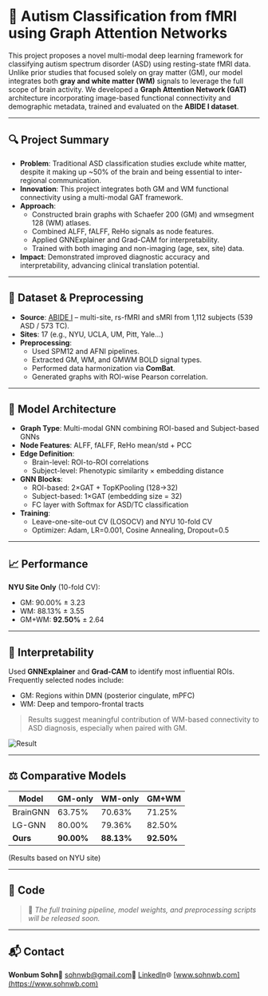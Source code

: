 # 🧠 Autism Classification from fMRI using Graph Attention Networks

This project proposes a novel multi-modal deep learning framework for classifying autism spectrum disorder (ASD) using resting-state fMRI data. Unlike prior studies that focused solely on gray matter (GM), our model integrates both **gray and white matter (WM)** signals to leverage the full scope of brain activity. We developed a **Graph Attention Network (GAT)** architecture incorporating image-based functional connectivity and demographic metadata, trained and evaluated on the **ABIDE I dataset**.

---

## 🔍 Project Summary

- **Problem**: Traditional ASD classification studies exclude white matter, despite it making up ~50% of the brain and being essential to inter-regional communication.
- **Innovation**: This project integrates both GM and WM functional connectivity using a multi-modal GAT framework.
- **Approach**:
  - Constructed brain graphs with Schaefer 200 (GM) and wmsegment 128 (WM) atlases.
  - Combined ALFF, fALFF, ReHo signals as node features.
  - Applied GNNExplainer and Grad-CAM for interpretability.
  - Trained with both imaging and non-imaging (age, sex, site) data.
- **Impact**: Demonstrated improved diagnostic accuracy and interpretability, advancing clinical translation potential.

---

## 🧠 Dataset & Preprocessing

- **Source**: [ABIDE I](http://fcon_1000.projects.nitrc.org/indi/abide/) – multi-site, rs-fMRI and sMRI from 1,112 subjects (539 ASD / 573 TC).
- **Sites**: 17 (e.g., NYU, UCLA, UM, Pitt, Yale...)
- **Preprocessing**:
  - Used SPM12 and AFNI pipelines.
  - Extracted GM, WM, and GMWM BOLD signal types.
  - Performed data harmonization via **ComBat**.
  - Generated graphs with ROI-wise Pearson correlation.

---

## 🔧 Model Architecture

- **Graph Type**: Multi-modal GNN combining ROI-based and Subject-based GNNs
- **Node Features**: ALFF, fALFF, ReHo mean/std + PCC
- **Edge Definition**:
  - Brain-level: ROI-to-ROI correlations
  - Subject-level: Phenotypic similarity × embedding distance
- **GNN Blocks**:
  - ROI-based: 2×GAT + TopKPooling (128→32)
  - Subject-based: 1×GAT (embedding size = 32)
  - FC layer with Softmax for ASD/TC classification
- **Training**:
  - Leave-one-site-out CV (LOSOCV) and NYU 10-fold CV
  - Optimizer: Adam, LR=0.001, Cosine Annealing, Dropout=0.5

---

## 📈 Performance

**NYU Site Only** (10-fold CV):

- GM: 90.00% ± 3.23
- WM: 88.13% ± 3.55
- GM+WM: **92.50%** ± 2.64

---

## 🔁 Interpretability

Used **GNNExplainer** and **Grad-CAM** to identify most influential ROIs. Frequently selected nodes include:

- GM: Regions within DMN (posterior cingulate, mPFC)
- WM: Deep and temporo-frontal tracts

> Results suggest meaningful contribution of WM-based connectivity to ASD diagnosis, especially when paired with GM.

![Result](./Figures/Figure_Result_1.png)

---

## ⚖️ Comparative Models

| Model    | GM-only    | WM-only    | GM+WM      |
| -------- | ---------- | ---------- | ---------- |
| BrainGNN | 63.75%     | 70.63%     | 71.25%     |
| LG-GNN   | 80.00%     | 79.36%     | 82.50%     |
| **Ours** | **90.00%** | **88.13%** | **92.50%** |

(Results based on NYU site)

---

## 🚧 Code

> 🚧 *The full training pipeline, model weights, and preprocessing scripts will be released soon.*

---

## 📬 Contact

**Wonbum Sohn**📧 [sohnwb@gmail.com](mailto:sohnwb@gmail.com)🔗 [LinkedIn](https://www.linkedin.com/in/wonbumsohn)🌐 [www.sohnwb.com](https://www.sohnwb.com)
